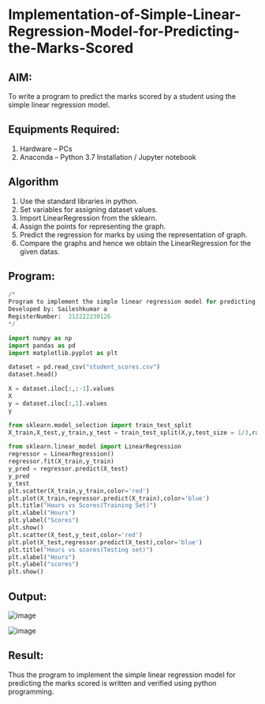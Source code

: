 # Implementation-of-Simple-Linear-Regression-Model-for-Predicting-the-Marks-Scored

## AIM:
To write a program to predict the marks scored by a student using the simple linear regression model.

## Equipments Required:
1. Hardware – PCs
2. Anaconda – Python 3.7 Installation / Jupyter notebook

## Algorithm
1. Use the standard libraries in python.
2. Set variables for assigning dataset values.
3. Import LinearRegression from the sklearn.
4. Assign the points for representing the graph.
5. Predict the regression for marks by using the representation of graph.
6. Compare the graphs and hence we obtain the LinearRegression for the given datas.

 
## Program:
```python
/*
Program to implement the simple linear regression model for predicting the marks scored.
Developed by: Saileshkumar a
RegisterNumber:  212222230126
*/

import numpy as np
import pandas as pd
import matplotlib.pyplot as plt

dataset = pd.read_csv("student_scores.csv")
dataset.head()

X = dataset.iloc[:,:-1].values
X
y = dataset.iloc[:,1].values
y

from sklearn.model_selection import train_test_split
X_train,X_test,y_train,y_test = train_test_split(X,y,test_size = 1/3,random_state = 0)

from sklearn.linear_model import LinearRegression
regressor = LinearRegression()
regressor.fit(X_train,y_train)
y_pred = regressor.predict(X_test)
y_pred
y_test
plt.scatter(X_train,y_train,color='red')
plt.plot(X_train,regressor.predict(X_train),color='blue')
plt.title("Hours vs Scores(Training Set)")
plt.xlabel("Hours")
plt.ylabel("Scores")
plt.show()
plt.scatter(X_test,y_test,color='red')
plt.plot(X_test,regressor.predict(X_test),color='blue')
plt.title("Hours vs scores(Testing set)")
plt.xlabel("Hours")
plt.ylabel("scores")
plt.show()
```

## Output:
![image](https://github.com/vinushcv/Implementation-of-Simple-Linear-Regression-Model-for-Predicting-the-Marks-Scored/assets/113975318/dfe92074-3592-4798-83a2-f65c330ff18c)


![image](https://github.com/vinushcv/Implementation-of-Simple-Linear-Regression-Model-for-Predicting-the-Marks-Scored/assets/113975318/c62d4eb2-1092-479d-b9ef-eec8c2ead530)




## Result:
Thus the program to implement the simple linear regression model for predicting the marks scored is written and verified using python programming.

